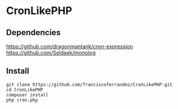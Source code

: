 # CronLikePHP

## Dependencies
https://github.com/dragonmantank/cron-expression 
https://github.com/Seldaek/monolog

## Install
```
git clone https://github.com/franciscoferrandez/CronLikePHP.git
cd CronLikePHP
composer install
php cron.php
```

